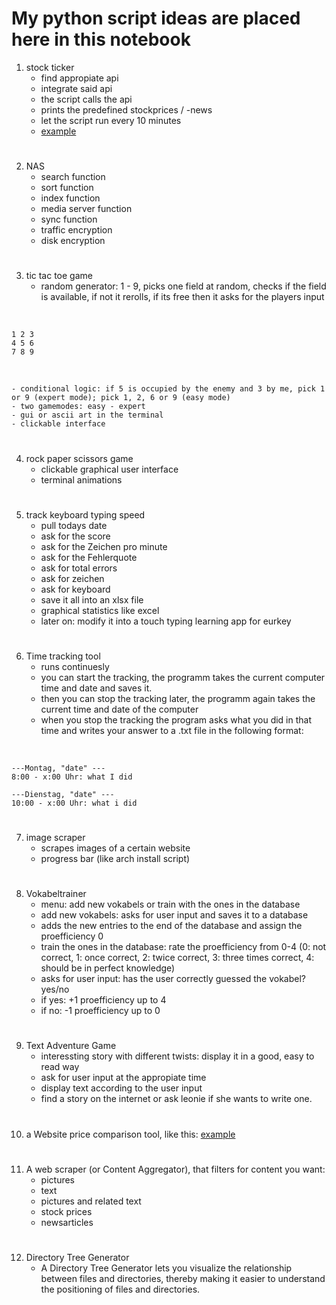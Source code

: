 # My python script ideas are placed here in this notebook

1. stock ticker
    - find appropiate api 
    - integrate said api 
    - the script calls the api
    - prints the predefined stockprices / -news
    - let the script run every 10 minutes
    - [example](https://www.reddit.com/r/raspberry_pi/comments/p7fyrp/my_desk_size_led_matrix_ticker_stocks_weather/)

#

2. NAS
    - search function
    - sort function
    - index function
    - media server function 
    - sync function
    - traffic encryption 
    - disk encryption 

#

3. tic tac toe game
    - random generator: 1 - 9, picks one field at random, checks if the field is available, if not it rerolls, if its free then it asks for the players input

<br>    

    1 2 3
    4 5 6
    7 8 9

<br>

    - conditional logic: if 5 is occupied by the enemy and 3 by me, pick 1 or 9 (expert mode); pick 1, 2, 6 or 9 (easy mode)
    - two gamemodes: easy - expert
    - gui or ascii art in the terminal
    - clickable interface

#

4. rock paper scissors game
    - clickable graphical user interface
    - terminal animations

#

5. track keyboard typing speed
    - pull todays date
    - ask for the score 
    - ask for the Zeichen pro minute
    - ask for the Fehlerquote
    - ask for total errors
    - ask for zeichen 
    - ask for keyboard
    - save it all into an xlsx file 
    - graphical statistics like excel
    - later on: modify it into a touch typing learning app for eurkey

#

6. Time tracking tool
    - runs continuesly
    - you can start the tracking, the programm takes the current computer time and date and saves it.
    - then you can stop the tracking later, the programm again takes the current time and date of the computer
    - when you stop the tracking the program asks what you did in that time and writes your answer to a .txt file in the following format:

<br>

    ---Montag, "date" ---
    8:00 - x:00 Uhr: what I did

    ---Dienstag, "date" ---
    10:00 - x:00 Uhr: what i did

#

7. image scraper
    - scrapes images of a certain website
    - progress bar (like arch install script)

#
 
8. Vokabeltrainer 
    - menu: add new vokabels or train with the ones in the database
    - add new vokabels: asks for user input and saves it to a database
    - adds the new entries to the end of the database and assign the proefficiency 0
    - train the ones in the database: rate the proefficiency from 0-4 (0: not correct, 1: once correct, 
    2: twice correct, 3: three times correct, 4: should be in perfect knowledge)
    - asks for user input: has the user correctly guessed the vokabel? yes/no
    - if yes: +1 proefficiency up to 4
    - if no: -1 proefficiency up to 0

#

9. Text Adventure Game
    - interessting story with different twists: display it in a good, easy to read way
    - ask for user input at the appropiate time
    - display text according to the user input
    - find a story on the internet or ask leonie if she wants to write one.

#

10. a Website price comparison tool, like this: [example](https://www.reddit.com/r/linuxmemes/comments/uozdlx/thanks_for_the_suggestions_everyone_i_learned_a/)
    
#

11. A web scraper (or Content Aggregator), that filters for content you want:
    - pictures
    - text
    - pictures and related text
    - stock prices
    - newsarticles

#

12. Directory Tree Generator
    - A Directory Tree Generator lets you visualize the relationship between files and directories, thereby making it easier to understand the positioning of files and directories.

#